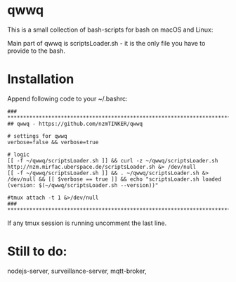 # qwwq
This is a small collection of bash-scripts for bash on macOS and Linux:

Main part of qwwq is scriptsLoader.sh - it is the only file you have to provide to the bash.

# Installation
Append following code to your ~/.bashrc:
```
### **************************************************************************************
## qwwq - https://github.com/nzmTINKER/qwwq

# settings for qwwq
verbose=false && verbose=true

# logic
[[ -f ~/qwwq/scriptsLoader.sh ]] && curl -z ~/qwwq/scriptsLoader.sh http://nzm.mirfac.uberspace.de/scriptsLoader.sh &> /dev/null
[[ -f ~/qwwq/scriptsLoader.sh ]] && . ~/qwwq/scriptsLoader.sh &> /dev/null && [[ $verbose == true ]] && echo "scriptsLoader.sh loaded (version: $(~/qwwq/scriptsLoader.sh --version))"

#tmux attach -t 1 &>/dev/null
### **************************************************************************************
```
If any tmux session is running uncomment the last line.

# Still to do:
nodejs-server, surveillance-server, mqtt-broker,
